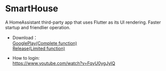 # SmartHouse
A HomeAssistant third-party app that uses Flutter as its UI rendering. Faster startup and friendlier operation.

* Download：  
[GooglePlay(Complete function)](https://play.google.com/store/apps/details?id=cn.yzapp.flutter.ha)  
[Release(Limited function)](https://github.com/nesror/SmartHouse/releases)

* How to login:  
https://www.youtube.com/watch?v=FqyU0ygJylQ
